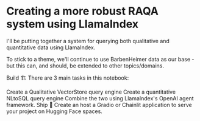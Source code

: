# Creating a more robust RAQA system using LlamaIndex


I'll be putting together a system for querying both qualitative and quantitative data using LlamaIndex.

To stick to a theme, we'll continue to use BarbenHeimer data as our base - but this can, and should, be extended to other topics/domains.

Build 🏗️
There are 3 main tasks in this notebook:

Create a Qualitative VectorStore query engine
Create a quantitative NLtoSQL query engine
Combine the two using LlamaIndex's OpenAI agent framework.
Ship 🚢
Create an host a Gradio or Chainlit application to serve your project on Hugging Face spaces.
